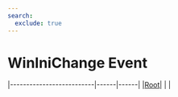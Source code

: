 ```yaml
---
search:
  exclude: true
---
```


<h1 class="heading"><span class="name">WinIniChange Event</span></h1>

|--------------------------|------|------|
|[Root](../objects/root.md)|&nbsp;|&nbsp;|
